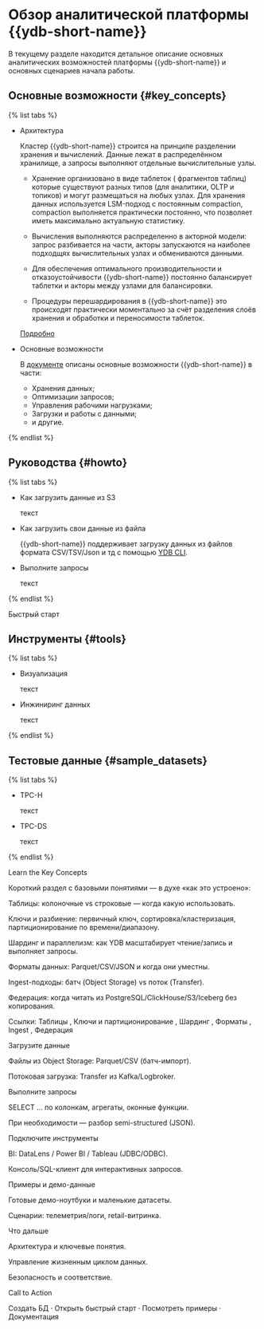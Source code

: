 # Обзор аналитической платформы {{ydb-short-name}}

В текущему разделе находится детальное описание основных аналитических возможностей платформы {{ydb-short-name}} и основных сценариев начала работы.

## Основные возможности {#key_concepts}

{% list tabs %}

- Архитектура

    Кластер {{ydb-short-name}} строится на принципе разделении хранения и вычислений. Данные лежат в распределённом хранилище, а запросы выполняют отдельные вычислительные узлы.

    - Хранение организовано в виде таблеток ( фрагментов таблиц) которые существуют разных типов (для аналитики, OLTP и топиков) и могут размещаться на любых узлах. Для хранения данных используется LSM-подход с постоянным compaction, compaction выполняется практически постоянно, что позволяет иметь максимально актуальную статистику.

    - Вычисления выполняются распределенно в акторной модели: запрос разбивается на части, акторы запускаются на наиболее подходщях вычислительных узлах и обмениваются данными.

    - Для обеспечения оптимального производительности и отказоустойчивости {{ydb-short-name}} постоянно балансирует таблетки и акторы между узлами для балансировки.

    - Процедуры перешардирования в {{ydb-short-name}} это происходят практически моментально за счёт разделения слоёв хранения и обработки и переносимости таблеток.

    [Подробно](cluster_structure.md)

- Основные возможности

  В [документе](olap_features.md) описаны основные возможности {{ydb-short-name}} в части:
  - Хранения данных;
  - Оптимизации запросов;
  - Управления рабочими нагрузками;
  - Загрузки и работы с данными;
  - и другие.

{% endlist %}

## Руководства {#howto}

{% list tabs %}

- Как загрузить данные  из S3

  текст

- Как загрузить свои данные из файла

  {{ydb-short-name}} поддерживает загрузку данных из файлов формата CSV/TSV/Json и тд с помощью [YDB CLI](reference/ydb-cli/export-import/import-file.md).

- Выполните запросы

  текст

{% endlist %}

Быстрый старт

## Инструменты {#tools}

{% list tabs %}

  - Визуализация

    текст

  - Инжиниринг данных

    текст

{% endlist %}

## Тестовые данные {#sample_datasets}

{% list tabs %}

  - TPC-H

    текст

  - TPC-DS

    текст

{% endlist %}


Learn the Key Concepts

Короткий раздел с базовыми понятиями — в духе «как это устроено»:

Таблицы: колоночные vs строковые — когда какую использовать.

Ключи и разбиение: первичный ключ, сортировка/кластеризация, партиционирование по времени/диапазону.

Шардинг и параллелизм: как YDB масштабирует чтение/запись и выполняет запросы.

Форматы данных: Parquet/CSV/JSON и когда они уместны.

Ingest-подходы: батч (Object Storage) vs поток (Transfer).

Федерация: когда читать из PostgreSQL/ClickHouse/S3/Iceberg без копирования.

Ссылки: Таблицы
, Ключи и партиционирование
, Шардинг
, Форматы
, Ingest
, Федерация

Загрузите данные

Файлы из Object Storage: Parquet/CSV (батч-импорт).

Потоковая загрузка: Transfer из Kafka/Logbroker.

Выполните запросы

SELECT … по колонкам, агрегаты, оконные функции.

При необходимости — разбор semi-structured (JSON).

Подключите инструменты

BI: DataLens / Power BI / Tableau (JDBC/ODBC).

Консоль/SQL-клиент для интерактивных запросов.

Примеры и демо-данные

Готовые демо-ноутбуки и маленькие датасеты.

Сценарии: телеметрия/логи, retail-витринка.

Что дальше

Архитектура и ключевые понятия.

Управление жизненным циклом данных.

Безопасность и соответствие.

Call to Action

Создать БД · Открыть быстрый старт · Посмотреть примеры · Документация
